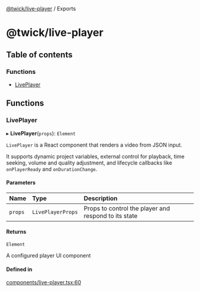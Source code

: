 [@twick/live-player](README.md) / Exports

# @twick/live-player

## Table of contents

### Functions

- [LivePlayer](modules.md#liveplayer)

## Functions

### LivePlayer

▸ **LivePlayer**(`props`): `Element`

`LivePlayer` is a React component that renders a video from JSON input.

It supports dynamic project variables, external control for playback, time seeking,
volume and quality adjustment, and lifecycle callbacks like `onPlayerReady` and `onDurationChange`.

#### Parameters

| Name | Type | Description |
| :------ | :------ | :------ |
| `props` | `LivePlayerProps` | Props to control the player and respond to its state |

#### Returns

`Element`

A configured player UI component

#### Defined in

[components/live-player.tsx:60](https://github.com/ncounterspecialist/twick/blob/322058f5130be7eb0f94cfb23a9e57764d22f682/packages/live-player/src/components/live-player.tsx#L60)
